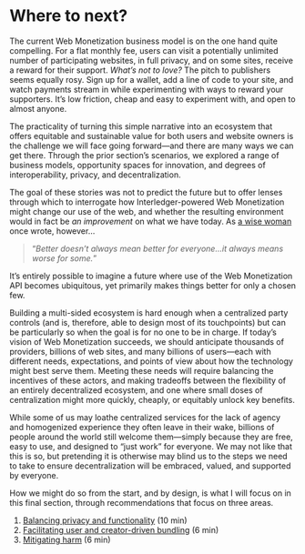 # Where to next?

The current Web Monetization business model is on the one hand quite compelling. For a flat monthly fee, users can visit a potentially unlimited number of participating websites, in full privacy, and on some sites, receive a reward for their support. _What’s not to love?_ The pitch to publishers seems equally rosy. Sign up for a wallet, add a line of code to your site, and watch payments stream in while experimenting with ways to reward your supporters. It’s low friction, cheap and easy to experiment with, and open to almost anyone.

The practicality of turning this simple narrative into an ecosystem that offers equitable and sustainable value for both users and website owners is the challenge we will face going forward—and there are many ways we can get there. Through the prior section’s scenarios, we explored a range of business models, opportunity spaces for innovation, and degrees of interoperability, privacy, and decentralization. 

The goal of these stories was not to predict the future but to offer lenses through which to interrogate how Interledger-powered Web Monetization might change our use of the web, and whether the resulting environment would in fact be _an improvement_ on what we have today. As [a wise woman](https://www.sparknotes.com/lit/handmaid/quotes/character/the-commander/#:~:text=Better%20never%20means%20better%20for,who%20do%20not%20have%20power.) once wrote, however… 
>“_Better doesn’t always mean better for everyone…it always means worse for some._”  

It’s entirely possible to imagine a future where use of the Web Monetization API becomes ubiquitous, yet primarily makes things better for only a chosen few. 

Building a multi-sided ecosystem is hard enough when a centralized party controls (and is, therefore, able to design most of its touchpoints) but can be particularly so when the goal is for no one to be in charge. If today’s vision of Web Monetization succeeds, we should anticipate thousands of providers, billions of web sites, and many billions of users—each with different needs, expectations, and points of view about how the technology might best serve them. Meeting these needs will require balancing the incentives of these actors, and making tradeoffs between the flexibility of an entirely decentralized ecosystem, and one where small doses of centralization might more quickly, cheaply, or equitably unlock key benefits.

While some of us may loathe centralized services for the lack of agency and homogenized experience they often leave in their wake, billions of people around the world still welcome them—simply because they are free, easy to use, and designed to “just work” for everyone. We may not like that this is so, but pretending it is otherwise may blind us to the steps we need to take to ensure decentralization will be embraced, valued, and supported by everyone. 

How we might do so from the start, and by design, is what I will focus on in this final section, through recommendations that focus on three areas.


1. [Balancing privacy and functionality](balance-privacy-and-functionality.md) (10 min) 
2. [Facilitating user and creator-driven bundling](facilitate-bundling.md) (6 min)
3. [Mitigating harm](mitigate-harm.md) (6 min)



